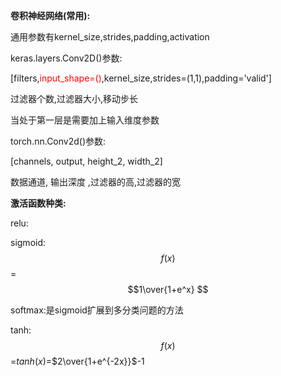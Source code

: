**卷积神经网络(常用):**

通用参数有kernel_size,strides,padding,activation

keras.layers.Conv2D()参数:

[filters,<font color=red>input_shape=()</font>,kernel_size,strides=(1,1),padding='valid']

过滤器个数,过滤器大小,移动步长

当处于第一层是需要加上输入维度参数

torch.nn.Conv2d()参数:

[channels, output, height_2, width_2]

数据通道, 输出深度 ,过滤器的高,过滤器的宽

**激活函数种类:**

relu:

sigmoid:$$ f(x)$$ = $$1\over{1+e^x} $$

softmax:是sigmoid扩展到多分类问题的方法

tanh:$$f(x)$$=$tanh(x)$=$2\over{1+e^{-2x}}$-1
